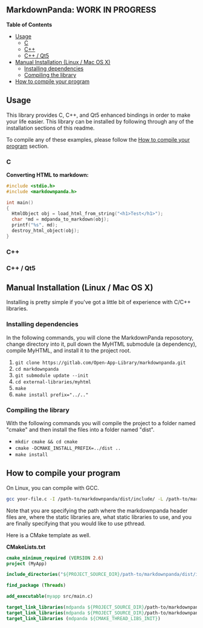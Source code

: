 MarkdownPanda: WORK IN PROGRESS
-------------------------------

**Table of Contents**

- [Usage](#usage)
  - [C](#c)
  - [C++](#c)
  - [C++ / Qt5](#c--qt5)
- [Manual Installation (Linux / Mac OS X)](#manual-installation-linux--mac-os-x)
  - [Installing dependencies](#installing-dependencies)
  - [Compiling the library](#compiling-the-library)
- [How to compile your program](#how-to-compile-your-program)

## Usage

This library provides C, C++, and Qt5 enhanced bindings in order to make your life easier. This library can be installed by following through any of the installation sections of this readme.

To compile any of these examples, please follow the [How to compile your program](#how-to-compile-your-program) section.

### C

**Converting HTML to markdown:**

```c
#include <stdio.h>
#include <markdownpanda.h>

int main()
{
  HtmlObject obj = load_html_from_string("<h1>Test</h1>");
  char *md = mdpanda_to_markdown(obj);
  printf("%s", md);
  destroy_html_object(obj);
}
```

### C++

### C++ / Qt5

## Manual Installation (Linux / Mac OS X)

Installing is pretty simple if you've got a little bit of experience with C/C++ libraries.

### Installing dependencies

In the following commands, you will clone the MarkdownPanda reposotory, change directory into it, pull down the MyHTML submodule (a dependency), compile MyHTML, and install it to the project root.

1. `git clone https://gitlab.com/Open-App-Library/markdownpanda.git`
2. `cd markdownpanda`
3. `git submodule update --init`
4. `cd external-libraries/myhtml`
5. `make`
6. `make install prefix="../.."`

### Compiling the library

With the following commands you will compile the project to a folder named "cmake" and then install the files into a folder named "dist".

- `mkdir cmake && cd cmake`
- `cmake -DCMAKE_INSTALL_PREFIX=../dist ..`
- `make install`


## How to compile your program

On Linux, you can compile with GCC.

```bash
gcc your-file.c -I /path-to/markdownpanda/dist/include/ -L /path-to/markdownpanda/dist/lib/ -l markdownpanda_static -l myhtml_static -pthread
```

Note that you are specifying the path where the markdownpanda header files are, where the static libraries are, what static libraries to use, and you are finally specifying that you would like to use pthread.

Here is a CMake template as well.

**CMakeLists.txt**

```cmake
cmake_minimum_required (VERSION 2.6)
project (MyApp)

include_directories("${PROJECT_SOURCE_DIR}/path-to/markdownpanda/dist/include")

find_package (Threads)

add_executable(myapp src/main.c)

target_link_libraries(mdpanda ${PROJECT_SOURCE_DIR}/path-to/markdownpanda/dist/lib/markdownpanda_static.a)
target_link_libraries(mdpanda ${PROJECT_SOURCE_DIR}/path-to/markdownpanda/dist/lib/myhtml_static.a)
target_link_libraries (mdpanda ${CMAKE_THREAD_LIBS_INIT})
```
